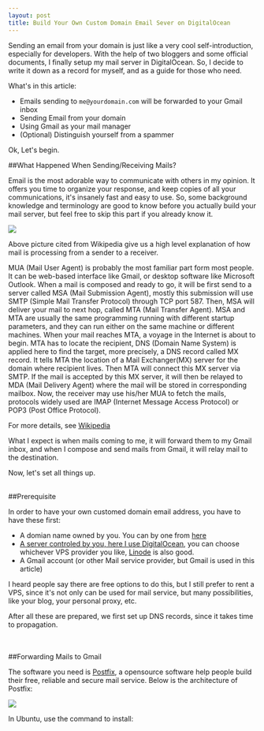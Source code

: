 ```yaml
---
layout: post
title: Build Your Own Custom Domain Email Sever on DigitalOcean
---
```

Sending an email from your domain is just like a very cool self-introduction, especially for developers. With the help of two bloggers and some official documents, I finally setup my mail server in DigitalOcean. So, I decide to write it down as a record for myself, and as a guide for those who need.

What's in this article:
+ Emails sending to `me@yourdomain.com` will be forwarded to your Gmail inbox
+ Sending Email from your domain
+ Using Gmail as your mail manager
+ (Optional) Distinguish yourself from a spammer

Ok, Let's begin.

##What Happened When Sending/Receiving Mails?

Email is the most adorable way to communicate with others in my opinion. It offers you time to organize your response, and keep copies of all your communications, it's insanely fast and easy to use. So, some background knowledge and terminology are good to know before you actually build your mail server, but feel free to skip this part if you already know it.

<p><img src="{{site.baseurl}}public/img/image/SMTP-transfer-model-640px.png"/></p>

Above picture cited from Wikipedia give us a high level explanation of how mail is processing from a sender to a receiver.

MUA (Mail User Agent) is probably the most familiar part form most people. It can be web-based interface like Gmail, or desktop software like Microsoft Outlook. When a mail is composed and ready to go, it will be first send to a server called MSA (Mail Submission Agent), mostly this submission will use SMTP (Simple Mail Transfer Protocol) through TCP port 587. Then, MSA will deliver your mail to next hop, called MTA (Mail Transfer Agent). MSA and MTA are usually the same programming running with different startup parameters, and they can run either on the same machine or different machines. When your mail reaches MTA, a voyage in the Internet is about to begin. MTA has to locate the recipient, DNS (Domain Name System) is applied here to find the target, more precisely, a DNS record called MX record. It tells MTA the location of a Mail Exchanger(MX) server  for the domain where recipient lives. Then MTA will connect this MX server via SMTP. If the mail is accepted by this MX server, it will then be relayed to MDA (Mail Delivery Agent) where the mail will be stored in corresponding mailbox. Now, the receiver may use his/her MUA to fetch the mails, protocols widely used are IMAP (Internet Message Access Protocol) or POP3 (Post Office Protocol).

For more details, see <a href="https://en.wikipedia.org/wiki/Simple_Mail_Transfer_Protocol">Wikipedia</a>

What I expect is when mails coming to me, it will forward them to my Gmail inbox, and when I compose and send mails from Gmail, it will relay mail to the destination.

Now, let's set all things up.
<br></br>

##Prerequisite

In order to have your own customed domain email address, you have to have these first:

+ A domian name owned by you. You can by one from <a href="https://www.name.com/">here
+ A server controled by you, here I use <a href="https://www.digitalocean.com/">DigitalOcean</a>, you can choose whichever VPS provider you like, <a href="https://www.linode.com/">Linode</a> is also good.
+ A Gmail account (or other Mail service provider, but Gmail is used in this article)

I heard people say there are free options to do this, but I still prefer to rent a VPS, since it's not only can be used for mail service, but many possibilities, like your blog, your personal proxy, etc.

After all these are prepared, we first set up DNS records, since it takes time to propagation.  
<br></br>

##Forwarding Mails to Gmail

The software you need is <a href="http://www.postfix.org/start.html">Postfix</a>, a opensource software help people build their free, reliable and secure mail service. Below is the architecture of Postfix:

<p><img src="{{site.baseurl}}public/img/image/Postfix_architecture-640px.png"/></p>

In Ubuntu, use the command to install:

<pre><code class="Bash"></code><pre>
